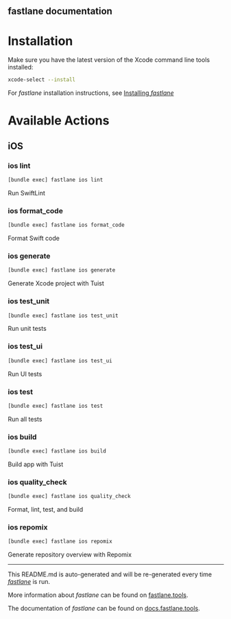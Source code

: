 fastlane documentation
----

# Installation

Make sure you have the latest version of the Xcode command line tools installed:

```sh
xcode-select --install
```

For _fastlane_ installation instructions, see [Installing _fastlane_](https://docs.fastlane.tools/#installing-fastlane)

# Available Actions

## iOS

### ios lint

```sh
[bundle exec] fastlane ios lint
```

Run SwiftLint

### ios format_code

```sh
[bundle exec] fastlane ios format_code
```

Format Swift code

### ios generate

```sh
[bundle exec] fastlane ios generate
```

Generate Xcode project with Tuist

### ios test_unit

```sh
[bundle exec] fastlane ios test_unit
```

Run unit tests

### ios test_ui

```sh
[bundle exec] fastlane ios test_ui
```

Run UI tests

### ios test

```sh
[bundle exec] fastlane ios test
```

Run all tests

### ios build

```sh
[bundle exec] fastlane ios build
```

Build app with Tuist

### ios quality_check

```sh
[bundle exec] fastlane ios quality_check
```

Format, lint, test, and build

### ios repomix

```sh
[bundle exec] fastlane ios repomix
```

Generate repository overview with Repomix

----

This README.md is auto-generated and will be re-generated every time [_fastlane_](https://fastlane.tools) is run.

More information about _fastlane_ can be found on [fastlane.tools](https://fastlane.tools).

The documentation of _fastlane_ can be found on [docs.fastlane.tools](https://docs.fastlane.tools).
